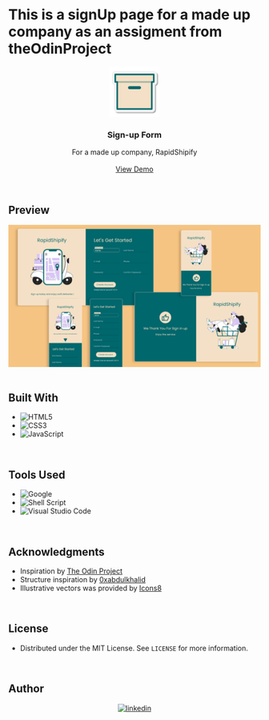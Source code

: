 # This is a signUp page for a made up company as an assigment from theOdinProject
<!--favicon-->
<div align="center">
  <a href="#">
    <img src="assets\images\icon.png" alt="Logo" width="100">
  </a>

<h3 align="center"><b>Sign-up Form</b></h3>

  <p align="center">
    For a made up company, RapidShipify
    <br />
    <br />
    <a href="https://hakim-latroch.github.io/RapidShipifySignUp/">View Demo</a>
  </p>
</div>

<br>

<!-- ABOUT THE PROJECT -->
## Preview

<div align="center">
 <img src="assets/images/preview.png">
</div>

<br>

## Built With

- ![HTML5](https://img.shields.io/badge/html5-%23E34F26.svg?style=for-the-badge&logo=html5&logoColor=white)   
- ![CSS3](https://img.shields.io/badge/css3-%231572B6.svg?style=for-the-badge&logo=css3&logoColor=white)   
- ![JavaScript](https://img.shields.io/badge/javascript-%23323330.svg?style=for-the-badge&logo=javascript&logoColor=%23F7DF1E)

<br>

## Tools Used

- ![Google](https://img.shields.io/badge/google-4285F4?style=for-the-badge&logo=google&logoColor=white)   
- ![Shell Script](https://img.shields.io/badge/Terminal-%23121011.svg?style=for-the-badge&logo=gnu-bash&logoColor=white)  
- ![Visual Studio Code](https://img.shields.io/badge/Visual%20Studio%20Code-0078d7.svg?style=for-the-badge&logo=visual-studio-code&logoColor=white) 
<br>

<!-- ACKNOWLEDGMENTS -->
## Acknowledgments

* Inspiration by [The Odin Project](https://www.theodinproject.com/)
* Structure inspiration by [0xabdulkhalid](https://www.github.com/0xabdulkhalid/basket-sign-up/)
* Illustrative vectors was provided by [Icons8](https://icons8.com/illustrations)

<br>

<!-- LICENSE -->
## License

- Distributed under the MIT License. See `LICENSE` for more information.

<br>

<!-- CONTACT -->
## Author

<div align="center">

<a href="https://www.linkedin.com/in/hakim-latroch/" target="_blank">
<img src="https://img.shields.io/badge/linkedin:  Hakim Latroch-%2300acee.svg?color=405DE6&style=for-the-badge&logo=linkedin&logoColor=white" alt=linkedin style="margin-bottom: 5px;"/>
</a>

</div>
